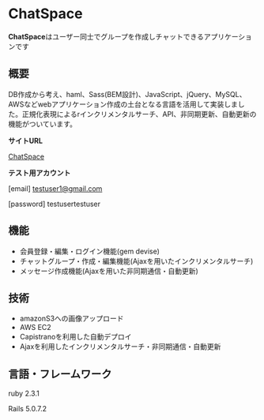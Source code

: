 # ChatSpace

**ChatSpace**はユーザー同士でグループを作成しチャットできるアプリケーションです


## 概要
DB作成から考え、haml、Sass(BEM設計)、JavaScript、jQuery、MySQL、AWSなどwebアプリケーション作成の土台となる言語を活用して実装しました。正規化表現によるrインクリメンタルサーチ、API、非同期更新、自動更新の機能がついています。


**サイトURL**

[ChatSpace](http://52.193.61.236/)

**テスト用アカウント**

[email] testuser1@gmail.com

[password] testusertestuser


## 機能
* 会員登録・編集・ログイン機能(gem devise)
* チャットグループ・作成・編集機能(Ajaxを用いたインクリメンタルサーチ)
* メッセージ作成機能(Ajaxを用いた非同期通信・自動更新)

## 技術
* amazonS3への画像アップロード
* AWS EC2
* Capistranoを利用した自動デプロイ
* Ajaxを利用したインクリメンタルサーチ・非同期通信・自動更新


## 言語・フレームワーク
ruby 2.3.1

Rails 5.0.7.2
